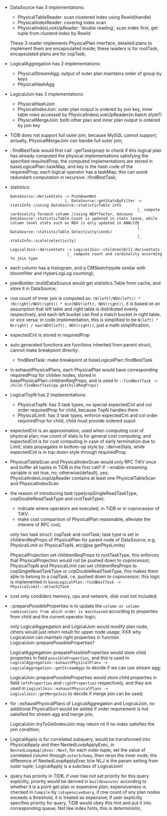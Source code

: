 * DataSource has 3 implementations:
  - PhysicalTableReader: scan clustered index using RowId(handle)
  - PhysicalIndexReader: covering index scan
  - PhysicalIndexLookUpReader: 'double reading', scan index first, get tuple from clusterd index by RowId

  These 3 reader implements PhysicalPlan interface, detailed plans to implement them are encapsulated inside;
  these readers is for rootTask, encapsulated plans are for copTask;

* LogicalAggregation has 2 implementations:
  - PhysicalStreamAgg: output of outer plan maintains order of group by keys
  - PhysicalHashAgg

* LogicalJoin has 3 implementations:
  - PhysicalHashJoin
  - PhysicalIndexJoin: outer plan output is ordered by join key, inner table rows accessed by
    PhysicalIndexLookUpReader(in batch style?)
  - PhysicalMergeJoin: both other plan and inner plan output is ordered by join key

* TiDB does not support full outer join, because MySQL cannot support; actually, PhysicalMergeJoin can handle
  full outer join;

* ::findBestTask would first call ::getTask(prop) to check if this logical plan has already computed
  the physical implementations satisfying the specified requiredProp, the computed implementations are
  stored in baseLogicalPlan::taskMap, and key is the hash code of the requiredProp; each logical operator
  has a taskMap; this can avoid redundant computation in recursive ::findBestTask;

* statistics:
  ```
  DataSource::deriveStats -> PushDownNot
                          |_ DataSource::getStatsByFilter -> statsInfo //using DataSource::statisticTable info
                                                          |_ compute cardinality foreach column //using NDV*factor, because DataSource::statisticTable.Count is updated in stats lease, while column level stats such as NDV is only updated in ANALYZE
                                                          |_ DataSource::statisticTable.Selectivity(conds)
                                                          |_ statsInfo::scale(selectivity)

  LogicalJoin::deriveStats -> LogicalJoin::children[0/1].deriveStats
                           |_ compute count and cardinality according to join type
  ```

* each column has a histogram, and a CMSketch(quite similar with bloomfilter and HyperLogLog counting);
* planBuilder::buildDataSource would get statistics.Table from cache, and store it in DataSource;
* row count of inner join is computed as: `(N(left)/NDV(left)) * (N(right)/NDV(right)) * min(NDV(left), NDV(right))`,
  it is based on an assumption that left table and right table is distributed evenly respectively, and each left
  bucket can find a match bucket in right table, or vice versa; in code implementation, this is simplified to be
  `N(left) * N(right) / max(NDV(left), NDV(right))`, just a math simplification;

* expectedCnt is stored in requiredProp

* auto generated functions are functions inherited from parent struct, cannot make breakpoint directly:
  - findBestTask: make breakpoint at baseLogicalPlan::findBestTask

* in exhaustPhysicalPlans, each PhysicalPlan would have corresponding requiredProp for childen nodes, stored in
  basePhysicalPlan::childrenReqProps, and is used in `::findBestTask -> child.findBestTask(pp.getChildReqProps)`

* LogicalTopN has 2 implementations:
  - PhysicalTopN: has 3 task types, no special expectedCnt and col order requiredProp for child, because TopN handles them
  - PhysicalLimit: has 3 task types, enforce expectedCnt and col order requiredProp for child, child must provide ordered ouput

* expectedCnt is an approximation, used when computing cost of physical plan; row count of stats is for general
  cost computing, and expectedCnt is for cost computing in case of early termination due to Limit; stats propagates in
  bottom-up style by ::deriveStats, while expectedCnt is in top-down style through requiredProp;

* PhysicalTableScan and PhysicalIndexScan would only RPC TiKV once and buffer all tuples in TiDB in the first call?
  if --enable-streaming variable is set true, no; otherwise(default), yes; PhysicalIndexLoopUpReader contains at
  least one PhysicalTableScan and PhysicalIndexScan

* the reason of introducing task type(copSingleReadTaskType, copDoubleReadTaskType and rootTaskType):
  - indicate where operators are executed, in TiDB or in coprocessor of TiKV;
  - make cost comparison of PhysicalPlan reasonable, alleviate the interere of RPC cost;

  only two task struct: copTask and rootTask; task type is set in childrenReqProps of PhysicalPlan for parent
  node of DataSource, e.g, PhysicalLimit or PhysicalTopN, etc(@sa getPhysLimits)

  PhysicalProjection set childrenReqProps to rootTaskType, this enforces that PhysicalProjection would not
  be pushed down to coprocessor; PhysicalTopN and PhysicalLimit can set childrenReqProps to copSingleReadTaskType
  or copDoubleReadTaskType, this makes them able to belong to a copTask, i.e, pushed down to coprocessor; this logic
  is implemented in `baseLogicalPlan::findBestTask -> PhysicalLimit::attach2Task`

* cost only condiders memory, cpu and network, disk cost not included;

* ::preparePossibleProperties is to update the `column or column combinations from which order is maintained`
  according to properties from child and the current operator logic;

  only LogicalAggregation and LogicalJoin would modify plan node, others would just return result for upper node usage;
  XXX why LogicalJoin can maintain right properties in function LogicalJoin::preparePossibleProperties?

  LogicalAggregation::preparePossibleProperties would store child properties in field `possibleProperties`, and this
  is used in `LogicalAggregation::exhaustPhysicalPlans -> LogicalAggregation::getStreamAggs` to decide if we can use
  stream agg;

  LogicalJoin::preparePossibleProperties would store child properties in field `leftProperties` and `rightProperties`
  respectively, and they are used in `LogicalJoin::exhaustPhysicalPlans -> LogicalJoin::getMergeJoin` to decide if
  merge join can be used;

* for ::exhaustPhysicalPlans of LogicalAggregation and LogicalJoin, no additional PhysicalSort would be added if
  order requirement is not satisfied for stream agg and merge join;

  LogicalJoin::tryToGetIndexJoin may return nil if no index satisfies the join condition;

* LogicalApply is for correlated subquery, would be transformed into PhysicalApply and then NestedLoopApplyExec,
  in `NestedLoopApplyExec::Next`, for each outer tuple, set the value of correlated column through `outerSchema`,
  then rerun the inner node; the difference of NestedLoopApplyExec b/w NLJ is the param setting from outer tuple;
  LogicalApply is a subclass of LogicalJoin!

* query has priority in TiDB, if user has not set priority for this query explicitly, priority would be derived
  in `buildExecutor` according to whether it is a point get plan or expensive plan; expensiveness is checked in
  `Compile` by `isExpensiveQuery`, if row count of any plan nodes exceeds a threshold, it is treated as expensive;
  if user explicitly specifies priority for query, TiDB would obey this hint and put it into corresponding queue;
  Not like index hints, this is deterministic;
